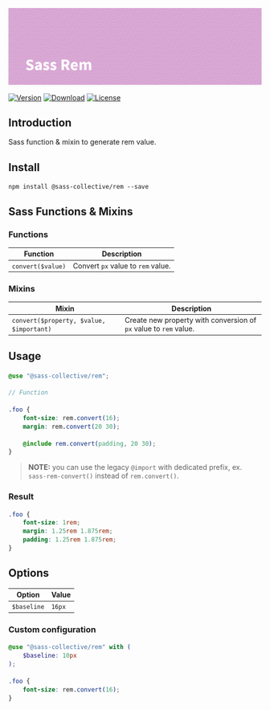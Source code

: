 ![Sass Rem](.github/banner.png)

[![Version](https://flat.badgen.net/npm/v/@sass-collective/rem)](https://www.npmjs.com/package/@sass-collective/rem)
[![Download](https://flat.badgen.net/npm/dt/@sass-collective/rem)](https://www.npmjs.com/package/@sass-collective/rem)
[![License](https://flat.badgen.net/npm/license/@sass-collective/rem)](https://www.npmjs.com/package/@sass-collective/rem)

## Introduction

Sass function & mixin to generate rem value.

## Install

    npm install @sass-collective/rem --save

## Sass Functions & Mixins

### Functions

| Function| Description |
| --- | --- |
| `convert($value)` | Convert `px` value to `rem` value. |

### Mixins

| Mixin | Description |
| --- | --- |
| `convert($property, $value, $important)` | Create new property with conversion of `px` value to `rem` value. |

## Usage

```scss
@use "@sass-collective/rem";

// Function

.foo {
    font-size: rem.convert(16);
    margin: rem.convert(20 30);

    @include rem.convert(padding, 20 30);
}
```

> **NOTE:** you can use the legacy `@import` with dedicated prefix, ex. `sass-rem-convert()` instead of `rem.convert()`.

### Result

```css
.foo {
    font-size: 1rem;
    margin: 1.25rem 1.875rem;
    padding: 1.25rem 1.875rem;
}
```

## Options

| Option | Value |
| --- | --- |
| `$baseline` | `16px` |

### Custom configuration

```scss
@use "@sass-collective/rem" with (
    $baseline: 10px
);

.foo {
    font-size: rem.convert(16);
}
```
